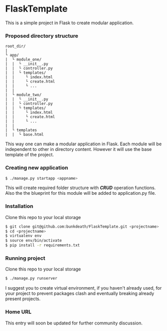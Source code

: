 # FlaskTemplate
This is a simple project in Flask to create modular application.

### Proposed directory structure
````
root_dir/
|
└ app/
|  └ module_one/
|  |  └ __init__.py
|  |  └ controller.py
|  |  └ templates/
|  |     └ index.html
|  |     └ create.html
|  |     └ ...
|  |
|  └ module_two/
|  |  └ __init__.py
|  |  └ controller.py
|  |  └ templates/
|  |     └ index.html
|  |     └ create.html
|  |     └ ...
|  |
|  └ templates
|  |  └ base.html
````

This way one can make a modular application in Flask. Each module will be independent to other in directory content. However it will use the base template of the project.

### Creating new application
```sh
$ ./manage.py startapp <appname>
```
This will create required folder structure with **_CRUD_** operation functions. Also the the blueprint for this module will be added to application.py file.

### Installation
Clone this repo to your local storage
```sh
$ git clone git@github.com:bunkdeath/FlaskTemplate.git <projectname>
$ cd <projectname>
$ virtualenv env
$ source env/bin/activate
$ pip install -r requirements.txt
```

### Running project
Clone this repo to your local storage
```sh
$ ./manage.py runserver
```

I suggest you to create virtual environment, if you haven't already used, for your project to prevent packages clash and eventually breaking already present projects.

### Home URL
This entry will soon be updated for further community discussion.